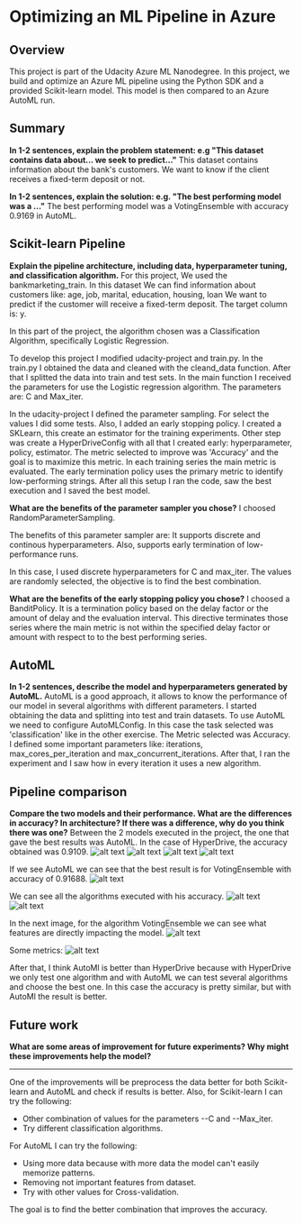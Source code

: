 # Optimizing an ML Pipeline in Azure

## Overview
This project is part of the Udacity Azure ML Nanodegree.
In this project, we build and optimize an Azure ML pipeline using the Python SDK and a provided Scikit-learn model.
This model is then compared to an Azure AutoML run.

## Summary
**In 1-2 sentences, explain the problem statement: e.g "This dataset contains data about... we seek to predict..."**
This dataset contains information about the bank's customers. We want to know if the client receives a fixed-term deposit or not.

**In 1-2 sentences, explain the solution: e.g. "The best performing model was a ..."**
The best performing model was a VotingEnsemble with accuracy 0.9169 in AutoML.


## Scikit-learn Pipeline
**Explain the pipeline architecture, including data, hyperparameter tuning, and classification algorithm.**
For this project, We used the bankmarketing_train. In this dataset We can find information about customers like: 
age,
job,
marital,
education,
housing,
loan
We want to predict if the customer will receive a fixed-term deposit. The target column is: y.

In this part of the project, the algorithm chosen was a Classification Algorithm, specifically Logistic Regression. 

To develop this project I modified udacity-project and train.py.
In the train.py I obtained the data and cleaned with the cleand_data function.
After that I splitted the data into train and test sets.
In the main function I received the parameters for use the Logistic regression algorithm. The parameters are: C and Max_iter.

In the udacity-project I defined the parameter sampling. For select the values I did some tests.
Also, I added an early stopping policy. 
I created a SKLearn, this create an estimator for the training experiments.
Other step was create a HyperDriveConfig  with all that I created early: hyperparameter, policy, estimator.
The metric selected to improve was 'Accuracy' and the goal is to maximize this metric.
In each training series the main metric is evaluated. The early termination policy uses the primary metric to identify low-performing strings.
After all this setup I ran the code, saw the best execution and I saved the best model.

**What are the benefits of the parameter sampler you chose?**
I choosed RandomParameterSampling.

The benefits of this parameter sampler are:
 It supports discrete and continous hyperparameters.
 Also, supports early termination of low-performance runs.
 
In this case, I used discrete hyperparameters for C and max_iter. The values are randomly selected, the objective is to find the best combination.


**What are the benefits of the early stopping policy you chose?**
I choosed a BanditPolicy. It is a termination policy based on the delay factor or the amount of delay and the evaluation interval.
This directive terminates those series where the main metric is not within the specified delay factor or amount with respect to
to the best performing series.


## AutoML
**In 1-2 sentences, describe the model and hyperparameters generated by AutoML.**
AutoML is a good approach, it allows to know the performance of our model in several algorithms with different parameters.
I started obtaining the data and splitting into test and train datasets.
To use AutoML we need to configure AutoMLConfig. In this case the task selected was 'classification' like in the other exercise. The Metric selected was Accuracy.
I defined some important parameters like: iterations, max_cores_per_iteration and max_concurrent_iterations.
After that, I ran the experiment and I saw how in every iteration it uses a new algorithm.

## Pipeline comparison
**Compare the two models and their performance. What are the differences in accuracy? In architecture? If there was a difference, why do you think there was one?**
Between the 2 models executed in the project, the one that gave the best results was AutoML.
In the case of HyperDrive, the accuracy obtained was 0.9109.
![alt text](https://github.com/DayrisRM/nd00333_AZMLND_Optimizing_a_Pipeline_in_Azure-Starter_Files/blob/master/Hiperdrive%20captures/Captura1.PNG)
![alt text](https://github.com/DayrisRM/nd00333_AZMLND_Optimizing_a_Pipeline_in_Azure-Starter_Files/blob/master/Hiperdrive%20captures/Captura4.PNG)
![alt text](https://github.com/DayrisRM/nd00333_AZMLND_Optimizing_a_Pipeline_in_Azure-Starter_Files/blob/master/Hiperdrive%20captures/Captura2.PNG)
![alt text](https://github.com/DayrisRM/nd00333_AZMLND_Optimizing_a_Pipeline_in_Azure-Starter_Files/blob/master/Hiperdrive%20captures/Captura3.PNG)

If we see AutoML we can see that the best result is for VotingEnsemble with accuracy of 0.91688.
![alt text](https://github.com/DayrisRM/nd00333_AZMLND_Optimizing_a_Pipeline_in_Azure-Starter_Files/blob/master/AutoML/Captura1.PNG)

We can see all the algorithms executed with his accuracy.
![alt text](https://github.com/DayrisRM/nd00333_AZMLND_Optimizing_a_Pipeline_in_Azure-Starter_Files/blob/master/AutoML/Captura2.PNG)
![alt text](https://github.com/DayrisRM/nd00333_AZMLND_Optimizing_a_Pipeline_in_Azure-Starter_Files/blob/master/AutoML/Captura3.PNG)

In the next image, for the algorithm VotingEnsemble we can see what features are directly impacting the model.
![alt text](https://github.com/DayrisRM/nd00333_AZMLND_Optimizing_a_Pipeline_in_Azure-Starter_Files/blob/master/AutoML/Captura4.PNG)

Some metrics:
![alt text](https://github.com/DayrisRM/nd00333_AZMLND_Optimizing_a_Pipeline_in_Azure-Starter_Files/blob/master/AutoML/Captura5.PNG)

After that, I think AutoMl is better than HyperDrive because with HyperDrive we only test one algorithm and with AutoML we can test several algorithms and choose the best one.
In this case the accuracy is pretty similar, but with AutoMl the result is better. 


## Future work
**What are some areas of improvement for future experiments? Why might these improvements help the model?**
**********************************************************************
One of the improvements will be preprocess the data better for both Scikit-learn and AutoML and check if results is better.
Also, for Scikit-learn I can try the following:
 - Other combination of values for the parameters --C and --Max_iter. 
 - Try different classification algorithms.
 
For AutoML I can try the following:
 - Using more data because with more data the model can't easily memorize patterns.
 - Removing not important features from dataset.
 - Try with other values for Cross-validation.
 
The goal is to find the better combination that improves the accuracy.




